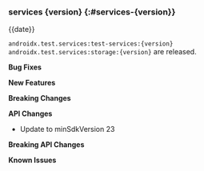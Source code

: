 ### services {version} {:#services-{version}}

{{date}}

`androidx.test.services:test-services:{version}` `androidx.test.services:storage:{version}` are released.

**Bug Fixes**

**New Features**

**Breaking Changes**

**API Changes**

* Update to minSdkVersion 23

**Breaking API Changes**

**Known Issues**
